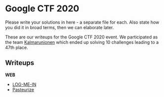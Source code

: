 # Google CTF 2020
Please write your solutions in here - a separate file for each. Also state how you did it in broad terms, then we can elaborate later.

These are our writeups for the Google CTF 2020 event. We participated as the team [Kalmarunionen](https://capturetheflag.withgoogle.com/scoreboard/kalmarunionen) which ended up solving 10 challenges leading to a 47th place.

## Writeups
**WEB**
- [LOG-ME-IN](web/log-me-in.md)
- [Pasteurize](web/pasteurize.md)